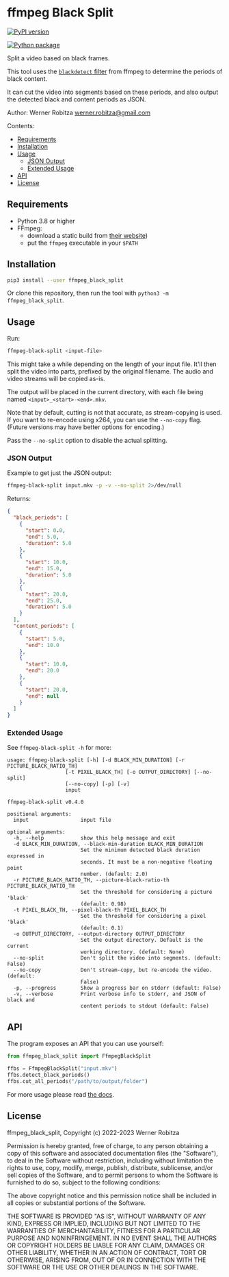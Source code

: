 # ffmpeg Black Split

[![PyPI version](https://img.shields.io/pypi/v/ffmpeg-black-split.svg)](https://pypi.org/project/ffmpeg-black-split)

[![Python package](https://github.com/slhck/ffmpeg-black-split/actions/workflows/python-package.yml/badge.svg)](https://github.com/slhck/ffmpeg-black-split/actions/workflows/python-package.yml)

Split a video based on black frames.

This tool uses the [`blackdetect` filter](http://ffmpeg.org/ffmpeg-filters.html#blackdetect) from ffmpeg to determine the periods of black content.

It can cut the video into segments based on these periods, and also output the detected black and content periods as JSON.

Author: Werner Robitza <werner.robitza@gmail.com>

Contents:

- [Requirements](#requirements)
- [Installation](#installation)
- [Usage](#usage)
  - [JSON Output](#json-output)
  - [Extended Usage](#extended-usage)
- [API](#api)
- [License](#license)

## Requirements

- Python 3.8 or higher
- FFmpeg:
    - download a static build from [their website](http://ffmpeg.org/download.html))
    - put the `ffmpeg` executable in your `$PATH`

## Installation

```bash
pip3 install --user ffmpeg_black_split
```

Or clone this repository, then run the tool with `python3 -m ffmpeg_black_split`.

## Usage

Run:

```bash
ffmpeg-black-split <input-file>
```

This might take a while depending on the length of your input file. It'll then split the video into parts, prefixed by the original filename. The audio and video streams will be copied as-is.

The output will be placed in the current directory, with each file being named `<input>_<start>-<end>.mkv`.

Note that by default, cutting is not that accurate, as stream-copying is used. If you want to re-encode using x264, you can use the `--no-copy` flag. (Future versions may have better options for encoding.)

Pass the `--no-split` option to disable the actual splitting.

### JSON Output

Example to get just the JSON output:

```bash
ffmpeg-black-split input.mkv -p -v --no-split 2>/dev/null
```

Returns:

```json
{
  "black_periods": [
    {
      "start": 0.0,
      "end": 5.0,
      "duration": 5.0
    },
    {
      "start": 10.0,
      "end": 15.0,
      "duration": 5.0
    },
    {
      "start": 20.0,
      "end": 25.0,
      "duration": 5.0
    }
  ],
  "content_periods": [
    {
      "start": 5.0,
      "end": 10.0
    },
    {
      "start": 10.0,
      "end": 20.0
    },
    {
      "start": 20.0,
      "end": null
    }
  ]
}
```

### Extended Usage

See `ffmpeg-black-split -h` for more:

```
usage: ffmpeg-black-split [-h] [-d BLACK_MIN_DURATION] [-r PICTURE_BLACK_RATIO_TH]
                   [-t PIXEL_BLACK_TH] [-o OUTPUT_DIRECTORY] [--no-split]
                   [--no-copy] [-p] [-v]
                   input

ffmpeg-black-split v0.4.0

positional arguments:
  input                 input file

optional arguments:
  -h, --help            show this help message and exit
  -d BLACK_MIN_DURATION, --black-min-duration BLACK_MIN_DURATION
                        Set the minimum detected black duration expressed in
                        seconds. It must be a non-negative floating point
                        number. (default: 2.0)
  -r PICTURE_BLACK_RATIO_TH, --picture-black-ratio-th PICTURE_BLACK_RATIO_TH
                        Set the threshold for considering a picture 'black'
                        (default: 0.98)
  -t PIXEL_BLACK_TH, --pixel-black-th PIXEL_BLACK_TH
                        Set the threshold for considering a pixel 'black'
                        (default: 0.1)
  -o OUTPUT_DIRECTORY, --output-directory OUTPUT_DIRECTORY
                        Set the output directory. Default is the current
                        working directory. (default: None)
  --no-split            Don't split the video into segments. (default: False)
  --no-copy             Don't stream-copy, but re-encode the video. (default:
                        False)
  -p, --progress        Show a progress bar on stderr (default: False)
  -v, --verbose         Print verbose info to stderr, and JSON of black and
                        content periods to stdout (default: False)
```

## API

The program exposes an API that you can use yourself:

```python
from ffmpeg_black_split import FfmpegBlackSplit

ffbs = FfmpegBlackSplit("input.mkv")
ffbs.detect_black_periods()
ffbs.cut_all_periods("/path/to/output/folder")
```

For more usage please read [the docs](https://htmlpreview.github.io/?https://github.com/slhck/ffmpeg-black-split/blob/master/docs/ffmpeg_black_split.html).


## License

ffmpeg_black_split, Copyright (c) 2022-2023 Werner Robitza

Permission is hereby granted, free of charge, to any person obtaining a copy of this software and associated documentation files (the "Software"), to deal in the Software without restriction, including without limitation the rights to use, copy, modify, merge, publish, distribute, sublicense, and/or sell copies of the Software, and to permit persons to whom the Software is furnished to do so, subject to the following conditions:

The above copyright notice and this permission notice shall be included in all copies or substantial portions of the Software.

THE SOFTWARE IS PROVIDED "AS IS", WITHOUT WARRANTY OF ANY KIND, EXPRESS OR IMPLIED, INCLUDING BUT NOT LIMITED TO THE WARRANTIES OF MERCHANTABILITY, FITNESS FOR A PARTICULAR PURPOSE AND NONINFRINGEMENT. IN NO EVENT SHALL THE AUTHORS OR COPYRIGHT HOLDERS BE LIABLE FOR ANY CLAIM, DAMAGES OR OTHER LIABILITY, WHETHER IN AN ACTION OF CONTRACT, TORT OR OTHERWISE, ARISING FROM, OUT OF OR IN CONNECTION WITH THE SOFTWARE OR THE USE OR OTHER DEALINGS IN THE SOFTWARE.
